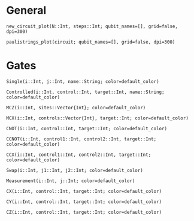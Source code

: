 
# General


```@docs
new_circuit_plot(N::Int, steps::Int; qubit_names=[], grid=false, dpi=300)
```

```@docs
paulistrings_plot(circuit; qubit_names=[], grid=false, dpi=300)
```
# Gates



```@docs
Single(i::Int, j::Int, name::String; color=default_color)
```

```@docs
Controlled(i::Int, control::Int, target::Int, name::String; color=default_color)
```

```@docs
MCZ(i::Int, sites::Vector{Int}; color=default_color)
```
```@docs
MCX(i::Int, controls::Vector{Int}, target::Int; color=default_color)
```

```@docs
CNOT(i::Int, control::Int, target::Int; color=default_color)
```

```@docs
CCNOT(i::Int, control1::Int, control2::Int, target::Int; color=default_color)
```

```@docs
CCX(i::Int, control1::Int, control2::Int, target::Int; color=default_color)
```

```@docs
Swap(i::Int, j1::Int, j2::Int; color=default_color)
```

```@docs
Measurement(i::Int, j::Int; color=default_color)
```

```@docs
CX(i::Int, control::Int, target::Int; color=default_color)
```

```@docs
CY(i::Int, control::Int, target::Int; color=default_color)
```

```@docs
CZ(i::Int, control::Int, target::Int; color=default_color)
```
